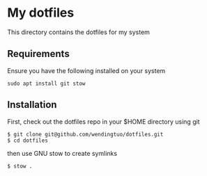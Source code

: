 # My dotfiles

This directory contains the dotfiles for my system

## Requirements

Ensure you have the following installed on your system

```
sudo apt install git stow
```

## Installation

First, check out the dotfiles repo in your $HOME directory using git

```
$ git clone git@github.com/wendingtuo/dotfiles.git
$ cd dotfiles
```

then use GNU stow to create symlinks

```
$ stow .
```

